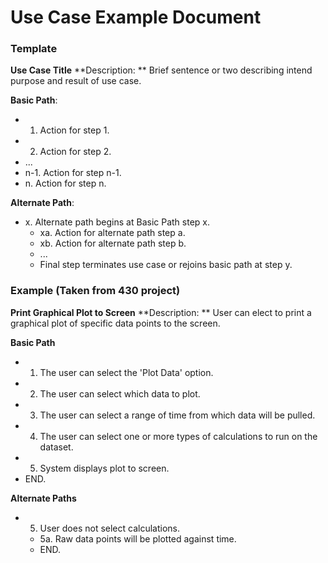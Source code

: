 # Use Case Example Document

### Template

**Use Case Title**
**Description: ** Brief sentence or two describing intend purpose and result
of use case.

**Basic Path**:
  * 1. Action for step 1.
  * 2. Action for step 2.
  * ...
  * n-1. Action for step n-1.
  * n. Action for step n.

**Alternate Path**:
  * x. Alternate path begins at Basic Path step x.
    * xa. Action for alternate path step a.
    * xb. Action for alternate path step b.
    * ...
    * Final step terminates use case or rejoins basic path at step y.

### Example (Taken from 430 project)
**Print Graphical Plot to Screen**
**Description: ** User can elect to print a graphical plot of specific data
points to the screen.

**Basic Path**
  * 1. The user can select the 'Plot Data' option.
  * 2. The user can select which data to plot.
  * 3. The user can select a range of time from which data will be pulled.
  * 4. The user can select one or more types of calculations to run on the dataset.
  * 5. System displays plot to screen.
  * END.

**Alternate Paths**
  * 5. User does not select calculations.
    * 5a. Raw data points will be plotted against time.
    * END.
